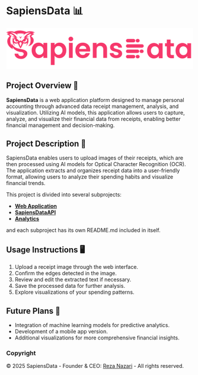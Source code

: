 # SapiensData 📊

![SapiensData Logo](../markdowns/media/images/logos/text_logo_pink.png)

## Project Overview 📖

**SapiensData** is a web application platform designed to manage personal accounting through advanced data receipt management, analysis, and visualization. Utilizing AI models, this application allows users to capture, analyze, and visualize their financial data from receipts, enabling better financial management and decision-making.

## Project Description 📝

SapiensData enables users to upload images of their receipts, which are then processed using AI models for Optical Character Recognition (OCR). The application extracts and organizes receipt data into a user-friendly format, allowing users to analyze their spending habits and visualize financial trends.

This project is divided into several subprojects:

- **[Web Application](https://github.com/SapiensData/web-app)**
- **[SapiensDataAPI](https://github.com/SapiensData/api)**
- **[Analytics](https://github.com/SapiensData/analytics)**

and each subproject has its own README.md included in itself.

## Usage Instructions 🖥️

1. Upload a receipt image through the web interface.
2. Confirm the edges detected in the image.
3. Review and edit the extracted text if necessary.
4. Save the processed data for further analysis.
5. Explore visualizations of your spending patterns.

## Future Plans 🚀

- Integration of machine learning models for predictive analytics.
- Development of a mobile app version.
- Additional visualizations for more comprehensive financial insights.

### Copyright

© 2025 SapiensData - Founder & CEO: [Reza Nazari](https://github.com/reza-nzri) - All rights reserved.
